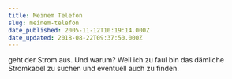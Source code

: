 ```yaml
---
title: Meinem Telefon
slug: meinem-telefon
date_published: 2005-11-12T10:19:14.000Z
date_updated: 2018-08-22T09:37:50.000Z
---
```


geht der Strom aus. Und warum? Weil ich zu faul bin das dämliche Stromkabel zu suchen und eventuell auch zu finden.
